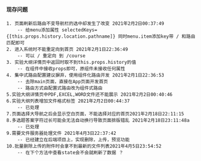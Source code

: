 #### 现存问题
    1. 页面刷新后路由不变导航栏的选中却发生了改变 2021年2月2日00:37:49
        -- 给menu添加属性 selectedKeys={[this.props.history.location.pathname]} 同时menu.item添加key带 / 和路由匹配即可
    2. 进入系统时不能重定向到首页 2021年2月1日22:36:49
        -- 可以 / 重定向 到 /course 
    3. 实验大纲详情页中返回时取不到this.props.history的值
        -- 在组件中接收props即可，原组件未接收任何属性
    4. 集中式路由配置建议摒弃，使用组件化路由开发 2021年2月1日22:36:53
        -- 去除main页面，直接在App页面开发首页 
        -- 路由方式由配置式路由改为组件式路由
    5.实验大纲详情页中PDF,EXCEL,WORD文件还不能展示 2021年2月2日00:40:46
    6.实验大纲列表增加文件格式标签 2021年2月2日00:44:37
        -- 已处理
    7.页面选择大导航之后会显示空白页面，不能选择对应的首页2021年2月18日22:11:15
    8.多选题答案字符过长可能会无法自动换行导致页面排版错乱 2021年2月18日23:11:48a
        -- 已处理
    9.需要文件服务器处理文件 2021年4月3日22:37:42
		-- 已经建立在后端项目上，实现删除，上传，预览功能
	10.批量删除上传的附件时会拿不到最新的文件列表2021年4月5日23:54:52
		-- 在下个方法中查看state会不会就刷新了数据 ？